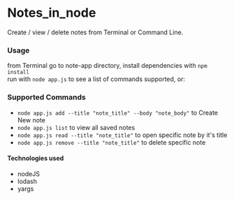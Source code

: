 # Notes_in_node


Create / view / delete notes from Terminal or Command Line.

<h3>Usage</h3>

from Terminal go to note-app directory, install dependencies with <code>npm install</code> </br>
run with <code>node app.js</code> to see a list of commands supported, or: </br>

<h3>Supported Commands</h3>

<ul>
<li><code>node app.js add --title "note_title" --body "note_body"</code> to Create New note</li>
<li><code>node app.js list</code> to view all saved notes</li>
<li><code>node app.js read --title "note_title"</code> to open specific note by it's title</li>
<li><code>node app.js remove --title "note_title"</code> to delete specific note</li>
</ul>
<h4>Technologies used</h4>

<ul>
<li>nodeJS</li>
<li>lodash</li>
<li>yargs</li>
</ul>
